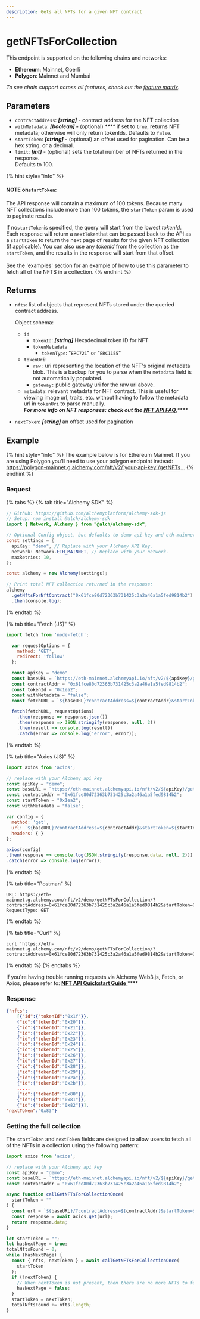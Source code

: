 ```yaml
---
description: Gets all NFTs for a given NFT contract
---
```


# getNFTsForCollection

This endpoint is supported on the following chains and networks:

* **Ethereum**: Mainnet, Goerli
* **Polygon**: Mainnet and Mumbai

_To see chain support across all features, check out the_ [_feature matrix_](../../apis/feature-support-by-chain.md)_._

## Parameters

* `contractAddress`: _**\[string]**_ - contract address for the NFT collection
* `withMetadata`: _**\[boolean] -**_ (optional) _****_ if set to `true`, returns NFT metadata; otherwise will only return tokenIds. Defaults to `false`.
* `startToken`: _**\[string]**_ - (optional) an offset used for pagination. Can be a hex string, or a decimal.
* `limit`: _**\[int]**_ - (optional) sets the total number of NFTs returned in the response. \
  Defaults to 100.

{% hint style="info" %}
#### NOTE on`startToken`:&#x20;

The API response will contain a maximum of 100 tokens. Because many NFT collections include more than 100 tokens, the `startToken` param is used to paginate results.

If no`startToken`is specified, the query will start from the lowest _tokenId_. Each response will return a `nextToken`that can be passed back to the API as a `startToken` to return the next page of results for the given NFT collection (if applicable). You can also use any _tokenId_ from the collection as the `startToken`, and the results in the response will start from that offset.\
\
See the 'examples' section for an example of how to use this parameter to fetch all of the NFTS in a collection.
{% endhint %}

## Returns

*   `nfts`: list of objects that represent NFTs stored under the queried contract address.&#x20;

    Object schema:

    * `id`
      * `tokenId`: _**\[string]**_ Hexadecimal token ID for NFT
      * `tokenMetadata`
        * `tokenType`: "`ERC721`" or "`ERC1155`"
    * `tokenUri`:
      * `raw:` uri representing the location of the NFT's original metadata blob. This is a backup for you to parse when the `metadata` field is not automatically populated.
      * `gateway:` public gateway uri for the raw uri above.
    * `metadata`: relevant metadata for NFT contract. This is useful for viewing image url, traits, etc. without having to follow the metadata url in `tokenUri` to parse manually. \
      _**For more info on NFT responses: check out the**_ [_**NFT API FAQ.**_](nft-api-faq/#understanding-nft-metadata)_****_
* `nextToken`: _**\[string]**_ an offset used for pagination

## Example

{% hint style="info" %}
The example below is for Ethereum Mainnet. If you are using Polygon you'll need to use your polygon endpoint instead: \
https://polygon-mainnet.g.alchemy.com/nft/v2/`your-api-key`/getNFTs...
{% endhint %}

### Request

{% tabs %}
{% tab title="Alchemy SDK" %}
```java
// Github: https://github.com/alchemyplatform/alchemy-sdk-js
// Setup: npm install @alch/alchemy-sdk
import { Network, Alchemy } from "@alch/alchemy-sdk";

// Optional Config object, but defaults to demo api-key and eth-mainnet.
const settings = {
  apiKey: "demo", // Replace with your Alchemy API Key.
  network: Network.ETH_MAINNET, // Replace with your network.
  maxRetries: 10,
};

const alchemy = new Alchemy(settings);

// Print total NFT collection returned in the response:
alchemy
  .getNftsForNftContract("0x61fce80d72363b731425c3a2a46a1a5fed9814b2")
  .then(console.log);
```
{% endtab %}

{% tab title="Fetch (JS)" %}
```javascript
import fetch from 'node-fetch';

  var requestOptions = {
    method: 'GET',
    redirect: 'follow'
  };

  const apiKey = "demo"
  const baseURL = `https://eth-mainnet.alchemyapi.io/nft/v2/${apiKey}/getNFTsForCollection`;
  const contractAddr = "0x61fce80d72363b731425c3a2a46a1a5fed9814b2";
  const tokenId = "0x1ea2";
  const withMetadata = "false";
  const fetchURL = `${baseURL}?contractAddress=${contractAddr}&startToken=${tokenId}&withMetadata=${withMetadata}`;

  fetch(fetchURL, requestOptions)
    .then(response => response.json())
    .then(response => JSON.stringify(response, null, 2))
    .then(result => console.log(result))
    .catch(error => console.log('error', error));
```
{% endtab %}

{% tab title="Axios (JS)" %}
```javascript
import axios from 'axios';

// replace with your Alchemy api key
const apiKey = "demo";
const baseURL = `https://eth-mainnet.alchemyapi.io/nft/v2/${apiKey}/getNFTsForCollection`;
const contractAddr = "0x61fce80d72363b731425c3a2a46a1a5fed9814b2";
const startToken = "0x1ea2";
const withMetadata = "false";

var config = {
  method: 'get',
  url: `${baseURL}?contractAddress=${contractAddr}&startToken=${startToken}&withMetadata=${withMetadata}`,
  headers: { }
};

axios(config)
.then(response => console.log(JSON.stringify(response.data, null, 2)))
.catch(error => console.log(error));
```
{% endtab %}

{% tab title="Postman" %}
```http
URL: https://eth-mainnet.g.alchemy.com/nft/v2/demo/getNFTsForCollection/?contractAddress=0x61fce80d72363b731425c3a2a46a1a5fed9814b2&startToken=0x1ea2&withMetadata=false
RequestType: GET
```
{% endtab %}

{% tab title="Curl" %}
```
curl 'https://eth-mainnet.g.alchemy.com/nft/v2/demo/getNFTsForCollection/?contractAddress=0x61fce80d72363b731425c3a2a46a1a5fed9814b2&startToken=0x1ea2&withMetadata=false'
```
{% endtab %}
{% endtabs %}

If you're having trouble running requests via Alchemy Web3.js, Fetch, or Axios, please refer to: [**NFT API Quickstart Guide** ](nft-api-quickstart-guide.md)****

### Response

```json
{"nfts":
    [{"id":{"tokenId":"0x1f"}},
    {"id":{"tokenId":"0x20"}},
    {"id":{"tokenId":"0x21"}},
    {"id":{"tokenId":"0x22"}},
    {"id":{"tokenId":"0x23"}},
    {"id":{"tokenId":"0x24"}},
    {"id":{"tokenId":"0x25"}},
    {"id":{"tokenId":"0x26"}},
    {"id":{"tokenId":"0x27"}},
    {"id":{"tokenId":"0x28"}},
    {"id":{"tokenId":"0x29"}},
    {"id":{"tokenId":"0x2a"}},
    {"id":{"tokenId":"0x2b"}},
    .....
    {"id":{"tokenId":"0x80"}},
    {"id":{"tokenId":"0x81"}},
    {"id":{"tokenId":"0x82"}}],
"nextToken":"0x83"}
```

### Getting the full collection

The `startToken` and `nextToken` fields are designed to allow users to fetch all of the NFTs in a collection using the following pattern:

```javascript
import axios from 'axios';

// replace with your Alchemy api key
const apiKey = "demo";
const baseURL = `https://eth-mainnet.alchemyapi.io/nft/v2/${apiKey}/getNFTsForCollection`;
const contractAddr = "0x61fce80d72363b731425c3a2a46a1a5fed9814b2";

async function callGetNFTsForCollectionOnce(
  startToken = ""
) {
  const url = `${baseURL}/?contractAddress=${contractAddr}&startToken=${startToken}`;
  const response = await axios.get(url);
  return response.data;
}

let startToken = "";
let hasNextPage = true;
totalNftsFound = 0;
while (hasNextPage) {
  const { nfts, nextToken } = await callGetNFTsForCollectionOnce(
    startToken
  );
  if (!nextToken) {
    // When nextToken is not present, then there are no more NFTs to fetch.
    hasNextPage = false;
  }
  startToken = nextToken;
  totalNftsFound += nfts.length;
}
```

